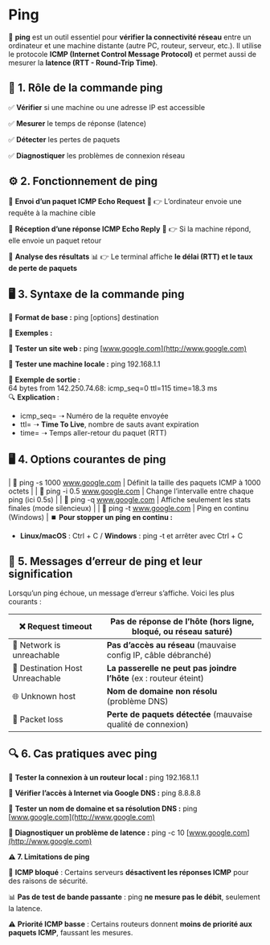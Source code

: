 # Ping

📌 **ping** est un outil essentiel pour **vérifier la connectivité réseau** entre un ordinateur et une machine distante (autre PC, routeur, serveur, etc.). Il utilise le protocole **ICMP (Internet Control Message Protocol)** et permet aussi de mesurer la **latence (RTT - Round-Trip Time)**.



## **🎯 1. Rôle de la commande ping**

✅ **Vérifier** si une machine ou une adresse IP est accessible

✅ **Mesurer** le temps de réponse (latence)

✅ **Détecter** les pertes de paquets

✅ **Diagnostiquer** les problèmes de connexion réseau



## **⚙️ 2. Fonctionnement de ping**

🔹 **Envoi d’un paquet ICMP Echo Request** 📨 👉 L’ordinateur envoie une requête à la machine cible

🔹 **Réception d’une réponse ICMP Echo Reply** 📩 👉 Si la machine répond, elle envoie un paquet retour

🔹 **Analyse des résultats** 📊 👉 Le terminal affiche **le délai (RTT) et le taux de perte de paquets**



## **🖥️ 3. Syntaxe de la commande ping**

📌 **Format de base :** ping [options] destination

📍 **Exemples :**

🔹 **Tester un site web :** ping [www.google.com](http://www.google.com)

🔹 **Tester une machine locale :** ping 192.168.1.1

📜 **Exemple de sortie :**  
64 bytes from 142.250.74.68: icmp_seq=0 ttl=115 time=18.3 ms  
🔍 **Explication :**

- icmp_seq= ➝ Numéro de la requête envoyée
- ttl= ➝ **Time To Live**, nombre de sauts avant expiration
- time= ➝ Temps aller-retour du paquet (RTT)



## **🖥️ 4. Options courantes de ping**

|     🔹 ping -s 1000 www.google.com    |     Définit la taille des paquets ICMP à 1000   octets         |
|     🔹 ping -i 0.5 www.google.com     |     Change l’intervalle entre chaque ping (ici   0.5s)         |
|     🔹 ping -q www.google.com         |     Affiche seulement les stats finales (mode   silencieux)    |
|     🔹 ping -t www.google.com         |     Ping en continu (Windows)                                  |
⏹️ **Pour stopper un ping en continu :**

- **Linux/macOS** : Ctrl + C / **Windows** : ping -t et arrêter avec Ctrl + C



## **🚨 5. Messages d’erreur de ping et leur signification**

Lorsqu’un ping échoue, un message d’erreur s’affiche. Voici les plus courants :

| ❌ Request timeout | **Pas de réponse** de l’hôte (hors ligne, bloqué, ou réseau saturé) |
|----|----|
| 🔌 Network is unreachable | **Pas d’accès au réseau** (mauvaise config IP, câble débranché) |
| 🚫 Destination Host Unreachable | **La passerelle ne peut pas joindre l’hôte** (ex : routeur éteint) |
| 🌐 Unknown host | **Nom de domaine non résolu** (problème DNS) |
| 🔄 Packet loss | **Perte de paquets détectée** (mauvaise qualité de connexion) |



## **🔍 6. Cas pratiques avec ping**

📍 **Tester la connexion à un routeur local :** ping 192.168.1.1

📍 **Vérifier l’accès à Internet via Google DNS :** ping 8.8.8.8

📍 **Tester un nom de domaine et sa résolution DNS :** ping [www.google.com](http://www.google.com)

📍 **Diagnostiquer un problème de latence :** ping -c 10 [www.google.com](http://www.google.com)



**⚠️ 7. Limitations de ping**

🚫 **ICMP bloqué** : Certains serveurs **désactivent les réponses ICMP** pour des raisons de sécurité.

📊 **Pas de test de bande passante** : ping **ne mesure pas le débit**, seulement la latence.

⚠️ **Priorité ICMP basse** : Certains routeurs donnent **moins de priorité aux paquets ICMP**, faussant les mesures.

